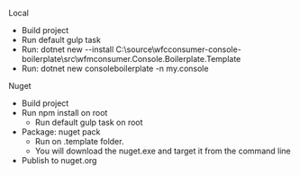 Local
- Build project
- Run default gulp task
- Run: dotnet new --install C:\source\wfcconsumer-console-boilerplate\src\wfmconsumer.Console.Boilerplate.Template
- Run: dotnet new consoleboilerplate -n my.console

Nuget
- Build project
- Run npm install on root
  - Run default gulp task on root
- Package: nuget pack
  - Run on .template folder.
  - You will download the nuget.exe and target it from the command line
- Publish to nuget.org
